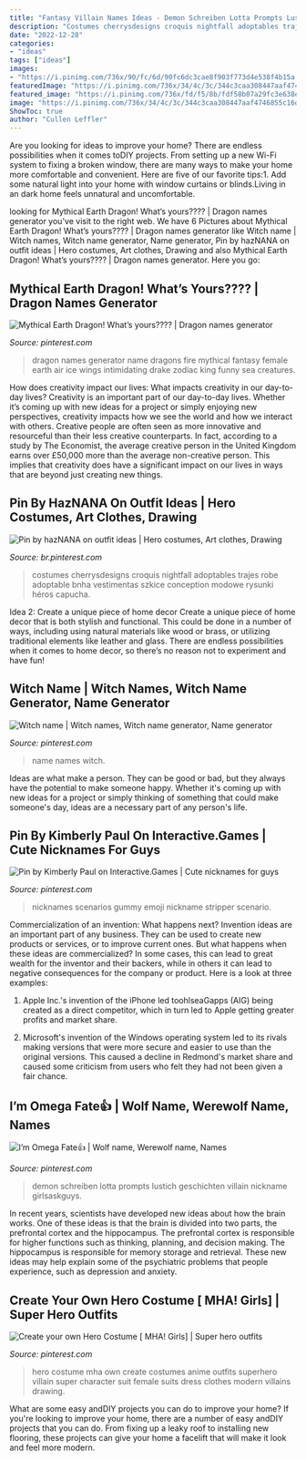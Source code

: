 ```yaml
---
title: "Fantasy Villain Names Ideas - Demon Schreiben Lotta Prompts Lustich Geschichten Villain Nickname Girlsaskguys"
description: "Costumes cherrysdesigns croquis nightfall adoptables trajes robe adoptable bnha vestimentas szkice conception modowe rysunki héros capucha"
date: "2022-12-28"
categories:
- "ideas"
tags: ["ideas"]
images:
- "https://i.pinimg.com/736x/90/fc/6d/90fc6dc3cae8f903f773d4e538f4b15a.jpg"
featuredImage: "https://i.pinimg.com/736x/34/4c/3c/344c3caa308447aaf4746855c16d390d--fun-quizzes-name-quizzes.jpg"
featured_image: "https://i.pinimg.com/736x/fd/f5/8b/fdf58b07a29fc3e638e939346208f902.jpg"
image: "https://i.pinimg.com/736x/34/4c/3c/344c3caa308447aaf4746855c16d390d--fun-quizzes-name-quizzes.jpg"
ShowToc: true
author: "Cullen Leffler"
---
```



Are you looking for ideas to improve your home? There are endless possibilities when it comes toDIY projects. From setting up a new Wi-Fi system to fixing a broken window, there are many ways to make your home more comfortable and convenient. Here are five of our favorite tips:1. Add some natural light into your home with window curtains or blinds.Living in an dark home feels unnatural and uncomfortable.

	

		
looking for Mythical Earth Dragon! What’s yours???? | Dragon names generator you've visit to the right web. We have 6 Pictures about Mythical Earth Dragon! What’s yours???? | Dragon names generator like Witch name | Witch names, Witch name generator, Name generator, Pin by hazNANA on outfit ideas | Hero costumes, Art clothes, Drawing and also Mythical Earth Dragon! What’s yours???? | Dragon names generator. Here you go:
		
    
## Mythical Earth Dragon! What’s Yours???? | Dragon Names Generator

<img loading=lazy src="https://i.pinimg.com/736x/bf/45/b3/bf45b303e14736f9dbb6571da2207508.jpg" onerror="this.onerror=null;this.src='https://tse1.mm.bing.net/th?id=OIP.LTPFzOyY1q_shTBqzx7jTgHaHN&amp;pid=15.1';" alt="Mythical Earth Dragon! What’s yours???? | Dragon names generator">

_Source: pinterest.com_

>dragon names generator name dragons fire mythical fantasy female earth air ice wings intimidating drake zodiac king funny sea creatures. 

	

How does creativity impact our lives: What impacts creativity in our day-to-day lives?
Creativity is an important part of our day-to-day lives. Whether it’s coming up with new ideas for a project or simply enjoying new perspectives, creativity impacts how we see the world and how we interact with others. Creative people are often seen as more innovative and resourceful than their less creative counterparts. In fact, according to a study by The Economist, the average creative person in the United Kingdom earns over £50,000 more than the average non-creative person. This implies that creativity does have a significant impact on our lives in ways that are beyond just creating new things.

    
## Pin By HazNANA On Outfit Ideas | Hero Costumes, Art Clothes, Drawing

<img loading=lazy src="https://i.pinimg.com/736x/ba/86/8c/ba868cf183ceca37ef63d9272805f530.jpg" onerror="this.onerror=null;this.src='https://tse2.mm.bing.net/th?id=OIP.Bg0vXJ6T3sOMKgJLEEQs2AHaLO&amp;pid=15.1';" alt="Pin by hazNANA on outfit ideas | Hero costumes, Art clothes, Drawing">

_Source: br.pinterest.com_

>costumes cherrysdesigns croquis nightfall adoptables trajes robe adoptable bnha vestimentas szkice conception modowe rysunki héros capucha. 

	

Idea 2: Create a unique piece of home decor
Create a unique piece of home decor that is both stylish and functional. This could be done in a number of ways, including using natural materials like wood or brass, or utilizing traditional elements like leather and glass. There are endless possibilities when it comes to home decor, so there’s no reason not to experiment and have fun!

    
## Witch Name | Witch Names, Witch Name Generator, Name Generator

<img loading=lazy src="https://i.pinimg.com/736x/34/4c/3c/344c3caa308447aaf4746855c16d390d--fun-quizzes-name-quizzes.jpg" onerror="this.onerror=null;this.src='https://tse1.mm.bing.net/th?id=OIP.mXkyMftth90ZJQHNBF7ixAHaED&amp;pid=15.1';" alt="Witch name | Witch names, Witch name generator, Name generator">

_Source: pinterest.com_

>name names witch. 

	

Ideas are what make a person. They can be good or bad, but they always have the potential to make someone happy. Whether it's coming up with new ideas for a project or simply thinking of something that could make someone's day, ideas are a necessary part of any person's life.

    
## Pin By Kimberly Paul On Interactive.Games | Cute Nicknames For Guys

<img loading=lazy src="https://i.pinimg.com/736x/90/fc/6d/90fc6dc3cae8f903f773d4e538f4b15a.jpg" onerror="this.onerror=null;this.src='https://tse1.mm.bing.net/th?id=OIP.x01Ol5xj_8tFZFkur25VPwHaLH&amp;pid=15.1';" alt="Pin by Kimberly Paul on Interactive.Games | Cute nicknames for guys">

_Source: pinterest.com_

>nicknames scenarios gummy emoji nickname stripper scenario. 

	

Commercialization of an invention: What happens next?
Invention ideas are an important part of any business. They can be used to create new products or services, or to improve current ones. But what happens when these ideas are commercialized? In some cases, this can lead to great wealth for the inventor and their backers, while in others it can lead to negative consequences for the company or product. Here is a look at three examples:
1. Apple Inc.'s invention of the iPhone led toohlseaGapps (AIG) being created as a direct competitor, which in turn led to Apple getting greater profits and market share.

2. Microsoft's invention of the Windows operating system led to its rivals making versions that were more secure and easier to use than the original versions. This caused a decline in Redmond's market share and caused some criticism from users who felt they had not been given a fair chance.

    
## I’m Omega Fate👍 | Wolf Name, Werewolf Name, Names

<img loading=lazy src="https://i.pinimg.com/736x/fd/f5/8b/fdf58b07a29fc3e638e939346208f902.jpg" onerror="this.onerror=null;this.src='https://tse2.mm.bing.net/th?id=OIP.NtC-X689pRg3fWpsfUBbigHaJ3&amp;pid=15.1';" alt="I’m Omega Fate👍 | Wolf name, Werewolf name, Names">

_Source: pinterest.com_

>demon schreiben lotta prompts lustich geschichten villain nickname girlsaskguys. 

	

In recent years, scientists have developed new ideas about how the brain works. One of these ideas is that the brain is divided into two parts, the prefrontal cortex and the hippocampus. The prefrontal cortex is responsible for higher functions such as thinking, planning, and decision making. The hippocampus is responsible for memory storage and retrieval. These new ideas may help explain some of the psychiatric problems that people experience, such as depression and anxiety.

    
## Create Your Own Hero Costume [ MHA! Girls] | Super Hero Outfits

<img loading=lazy src="https://i.pinimg.com/736x/6f/ec/73/6fec73bf7f055088c1a0d20ecddf2783.jpg" onerror="this.onerror=null;this.src='https://tse2.mm.bing.net/th?id=OIP.yCXfUJRj8PuOTHXrAztuaAAAAA&amp;pid=15.1';" alt="Create your own Hero Costume [ MHA! Girls] | Super hero outfits">

_Source: pinterest.com_

>hero costume mha own create costumes anime outfits superhero villain super character suit female suits dress clothes modern villains drawing. 

	

What are some easy andDIY projects you can do to improve your home?
If you're looking to improve your home, there are a number of easy andDIY projects that you can do. From fixing up a leaky roof to installing new flooring, these projects can give your home a facelift that will make it look and feel more modern.


